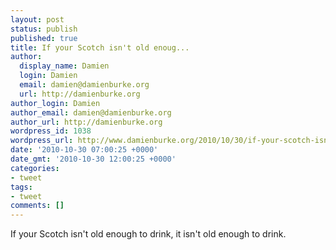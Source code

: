 ```yaml
---
layout: post
status: publish
published: true
title: If your Scotch isn't old enoug...
author:
  display_name: Damien
  login: Damien
  email: damien@damienburke.org
  url: http://damienburke.org
author_login: Damien
author_email: damien@damienburke.org
author_url: http://damienburke.org
wordpress_id: 1038
wordpress_url: http://www.damienburke.org/2010/10/30/if-your-scotch-isnt-old-enoug/
date: '2010-10-30 07:00:25 +0000'
date_gmt: '2010-10-30 12:00:25 +0000'
categories:
- tweet
tags:
- tweet
comments: []
---
```

<p>If your Scotch isn't old enough to drink, it isn't old enough to drink.</p>
